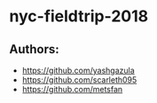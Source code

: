 # nyc-fieldtrip-2018

## Authors:

* https://github.com/yashgazula
* https://github.com/scarleth095
* https://github.com/metsfan

